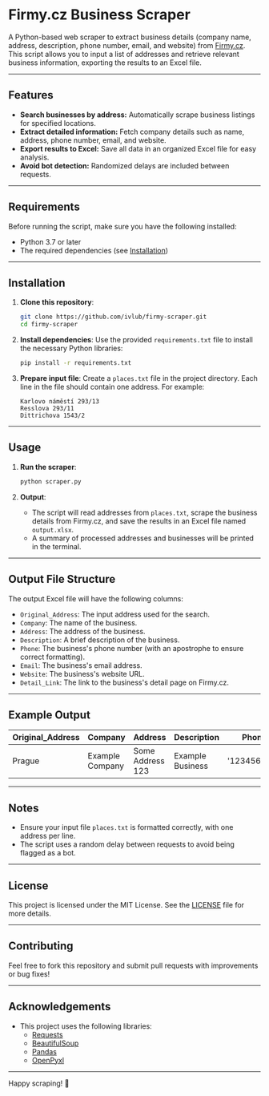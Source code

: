 
# Firmy.cz Business Scraper

A Python-based web scraper to extract business details (company name, address, description, phone number, email, and website) from [Firmy.cz](https://www.firmy.cz). This script allows you to input a list of addresses and retrieve relevant business information, exporting the results to an Excel file.

---

## Features

- **Search businesses by address:** Automatically scrape business listings for specified locations.
- **Extract detailed information:** Fetch company details such as name, address, phone number, email, and website.
- **Export results to Excel:** Save all data in an organized Excel file for easy analysis.
- **Avoid bot detection:** Randomized delays are included between requests.

---

## Requirements

Before running the script, make sure you have the following installed:

- Python 3.7 or later
- The required dependencies (see [Installation](#installation))

---

## Installation

1. **Clone this repository**:
   ```bash
   git clone https://github.com/ivlub/firmy-scraper.git
   cd firmy-scraper
   ```

2. **Install dependencies**:
   Use the provided `requirements.txt` file to install the necessary Python libraries:
   ```bash
   pip install -r requirements.txt
   ```

3. **Prepare input file**:
   Create a `places.txt` file in the project directory. Each line in the file should contain one address. For example:
   ```
   Karlovo náměstí 293/13
   Resslova 293/11
   Dittrichova 1543/2
   ```

---

## Usage

1. **Run the scraper**:
   ```bash
   python scraper.py
   ```

2. **Output**:
   - The script will read addresses from `places.txt`, scrape the business details from Firmy.cz, and save the results in an Excel file named `output.xlsx`.
   - A summary of processed addresses and businesses will be printed in the terminal.

---

## Output File Structure

The output Excel file will have the following columns:
- `Original_Address`: The input address used for the search.
- `Company`: The name of the business.
- `Address`: The address of the business.
- `Description`: A brief description of the business.
- `Phone`: The business's phone number (with an apostrophe to ensure correct formatting).
- `Email`: The business's email address.
- `Website`: The business's website URL.
- `Detail_Link`: The link to the business's detail page on Firmy.cz.

---

## Example Output

| Original_Address | Company              | Address          | Description       | Phone        | Email           | Website             | Detail_Link                          |
|-------------------|----------------------|------------------|-------------------|--------------|-----------------|---------------------|---------------------------------------|
| Prague            | Example Company     | Some Address 123 | Example Business  | '1234567890  | info@example.cz | https://example.com | https://www.firmy.cz/example-company |

---

## Notes

- Ensure your input file `places.txt` is formatted correctly, with one address per line.
- The script uses a random delay between requests to avoid being flagged as a bot.

---

## License

This project is licensed under the MIT License. See the [LICENSE](LICENSE) file for more details.

---

## Contributing

Feel free to fork this repository and submit pull requests with improvements or bug fixes!

---

## Acknowledgements

- This project uses the following libraries:
  - [Requests](https://docs.python-requests.org)
  - [BeautifulSoup](https://beautiful-soup-4.readthedocs.io)
  - [Pandas](https://pandas.pydata.org)
  - [OpenPyxl](https://openpyxl.readthedocs.io)

---

Happy scraping! 🚀
